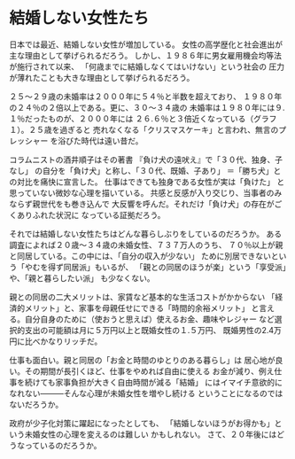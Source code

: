 # 結婚しない女性たち

日本では最近、結婚しない女性が増加している。
女性の高学歴化と社会進出が主な理由として挙げられるだろう。
しかし、１９８６年に男女雇用機会均等法が施行されて以来、
「何歳までに結婚しなくてはいけない」という社会の
圧力が薄れたことも大きな理由として挙げられるだろう。

２５〜２９歳の未婚率は２０００年に５４％と半数を超えており、
１９８０年の２４％の２倍以上である。更に、３０〜３４歳の
未婚率は１９８０年には９.１％だったものが、２０００年には
２６.６％と３倍近くなっている（グラフ１）。２５歳を過ぎると
売れなくなる「クリスマスケーキ」と言われ、無言のプレッシャー
を浴びた時代は遠い昔だ。

コラムニストの酒井順子はその著書
『負け犬の遠吠え』で「３０代、独身、子なし」
の自分を「負け犬」と称し、「３０代、既婚、子あり」
＝「勝ち犬」との対比を痛快に宣言した。
仕事はできても独身である女性が実は「負けた」
と思っていない微妙な心理を描いている。
共感と反感が入り交じり、当事者のみならず親世代をも巻き込んで
大反響を呼んだ。それだけ「負け犬」の存在がごくありふれた状況に
なっている証拠だろう。

それでは結婚しない女性たちはどんな暮らしぶりをしているのだろうか。
ある調査によれば２０歳〜３４歳の未婚女性、７３７万人のうち、
７０％以上が親と同居している。この中には、「自分の収入が少ない」
ために別居できないという「やむを得ず同居派」もいるが、
「親との同居のほうが楽」という「享受派」や、「親と暮らしたい派」
も少なくない。

親との同居の二大メリットは、家賃など基本的な生活コストがかからない
「経済的メリット」と、家事を母親任せにできる「時間的余裕メリット」
と言える。自分自身のために（使おうと思えば）使えるお金、趣味やレジャー
など選択的支出の可能額は月に５万円以上と既婚女性の１.５万円、
既婚男性の2.4万円に比べかなりリッチだ。

仕事も面白い。親と同居の「お金と時間のゆとりのある暮らし」は
居心地が良い。その期間が長引くほど、仕事をやめれば自由に使える
お金が減り、例え仕事を続けても家事負担が大きく自由時間が減る「結婚」
にはイマイチ意欲的になれない―――そんな心理が未婚女性を増やし続ける
ということになるのではないだろうか。

政府が少子化対策に躍起になったとしても、
「結婚しないほうがお得かも」という未婚女性の心理を変えるのは難しい
かもしれない。
さて、２０年後にはどうなっているのだろうか。
